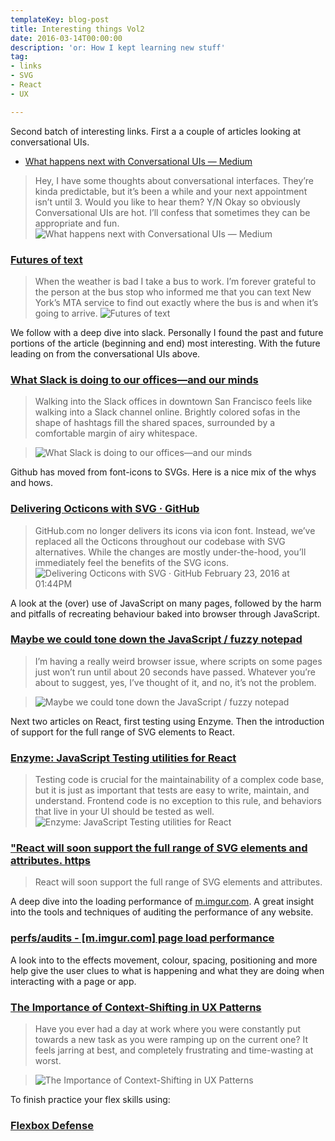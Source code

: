```yaml
---
templateKey: blog-post
title: Interesting things Vol2
date: 2016-03-14T00:00:00
description: 'or: How I kept learning new stuff'
tag:
- links
- SVG
- React
- UX

---
```


Second batch of interesting links. First a a couple of articles looking at conversational UIs.



- [What happens next with Conversational UIs — Medium](https://medium.com/@cennydd/what-happens-next-with-conversational-uis-b9e4699541d5#.aylcbwywk)

>Hey, I have some thoughts about conversational interfaces. They’re kinda predictable, but it’s been a while and your next appointment isn’t until 3. Would you like to hear them? Y/N  Okay so obviously Conversational UIs are hot. I’ll confess that sometimes they can be appropriate and fun.
![What happens next with Conversational UIs — Medium](/images/interesting_things_vol_2/1*lCRHy6_c-0tSZOzv9fs-qg.jpeg)

### [Futures of text](http://whoo.ps/2015/02/23/futures-of-text)

>When the weather is bad I take a bus to work. I’m forever grateful to the person at the bus stop who informed me that you can text New York’s MTA service to find out exactly where the bus is and when it’s going to arrive.
![Futures of text](/images/interesting_things_vol_2/bus-time.gif)

We follow with a deep dive into slack. Personally I found the past and future portions of the article (beginning and end) most interesting. With the future leading on from the conversational UIs above.

### [What Slack is doing to our offices—and our minds](http://arstechnica.com/information-technology/2016/03/what-slack-is-doing-to-our-offices-and-our-minds/?utm_source=SitePoint&utm_medium=email&utm_campaign=Versioning)

> Walking into the Slack offices in downtown San Francisco feels like walking into a Slack channel online.  Brightly colored sofas in the shape of hashtags fill the shared spaces, surrounded by a comfortable margin of airy whitespace.

> ![What Slack is doing to our offices—and our minds](/images/interesting_things_vol_2/SlackOffice1-640x427.jpg)

 Github has moved from font-icons to SVGs. Here is a nice mix of the whys and hows.

### [Delivering Octicons with SVG · GitHub](https://github.com/blog/2112-delivering-octicons-with-svg?utm_source=SitePoint&utm_medium=email&utm_campaign=Versioning)

>GitHub.com no longer delivers its icons via icon font. Instead, we’ve replaced all the Octicons throughout our codebase with SVG alternatives. While the changes are mostly under-the-hood, you’ll immediately feel the benefits of the SVG icons.
![Delivering Octicons with SVG · GitHub](/images/interesting_things_vol_2/5c79d3ee-d4a1-11e5-89f4-aeb7c86a0c65.png)
February 23, 2016 at 01:44PM

A look at the (over) use of JavaScript on many pages, followed by the harm and pitfalls of recreating behaviour baked into browser through JavaScript.

### [Maybe we could tone down the JavaScript / fuzzy notepad](https://eev.ee/blog/2016/03/06/maybe-we-could-tone-down-the-javascript/)

> I’m having a really weird browser issue, where scripts on some pages just won’t run until about 20 seconds have passed.  Whatever you’re about to suggest, yes, I’ve thought of it, and no, it’s not the problem.

> ![Maybe we could tone down the JavaScript / fuzzy notepad](/images/interesting_things_vol_2/broken-twitter-areas.png)

Next two articles on React, first testing using Enzyme. Then the introduction of support for the full range of SVG elements to React.

### [Enzyme: JavaScript Testing utilities for React](https://medium.com/airbnb-engineering/enzyme-javascript-testing-utilities-for-react-a417e5e5090f#.xlaxay91n)

>Testing code is crucial for the maintainability of a complex code base, but it is just as important that tests are easy to write, maintain, and understand. Frontend code is no exception to this rule, and behaviors that live in your UI should be tested as well.
![Enzyme: JavaScript Testing utilities for React](/images/interesting_things_vol_2/1*pu9U8EYL3KGrgvapyp1pSg.png)


### ["React will soon support the full range of SVG elements and attributes. https](https://twitter.com/SVGWeekly/status/707060006999318528?s=09)

> React will soon support the full range of SVG elements and attributes.

A deep dive into the loading performance of [m.imgur.com](m.imgur.com). A great insight into the tools and techniques of auditing the performance of any website.

### [perfs/audits - [m.imgur.com] page load performance](https://github.com/perfs/audits/issues/1)

A look into to the effects movement, colour, spacing, positioning and more help give the user clues to what is happening and what they are doing when interacting with a page or app.

### [The Importance of Context-Shifting in UX Patterns](https://css-tricks.com/the-importance-of-context-shifting-in-ux-patterns/)

> Have you ever had a day at work where you were constantly put towards a new task as you were ramping up on the current one? It feels jarring at best, and completely frustrating and time-wasting at worst.

> ![The Importance of Context-Shifting in UX Patterns](/images/interesting_things_vol_2/transformicons.gif)

To finish practice your flex skills using:

### [Flexbox Defense](http://www.flexboxdefense.com/?utm_source=SitePoint&utm_medium=email&utm_campaign=Versioning)
